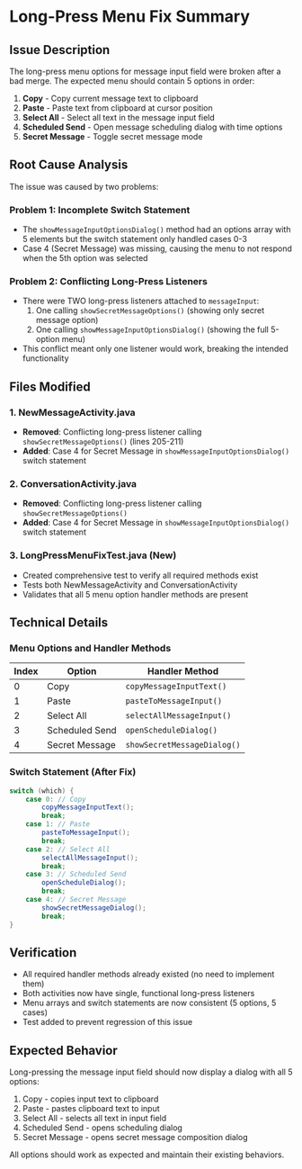 # Long-Press Menu Fix Summary

## Issue Description
The long-press menu options for message input field were broken after a bad merge. The expected menu should contain 5 options in order:
1. **Copy** - Copy current message text to clipboard
2. **Paste** - Paste text from clipboard at cursor position  
3. **Select All** - Select all text in the message input field
4. **Scheduled Send** - Open message scheduling dialog with time options
5. **Secret Message** - Toggle secret message mode

## Root Cause Analysis
The issue was caused by two problems:

### Problem 1: Incomplete Switch Statement
- The `showMessageInputOptionsDialog()` method had an options array with 5 elements but the switch statement only handled cases 0-3
- Case 4 (Secret Message) was missing, causing the menu to not respond when the 5th option was selected

### Problem 2: Conflicting Long-Press Listeners
- There were TWO long-press listeners attached to `messageInput`:
  1. One calling `showSecretMessageOptions()` (showing only secret message option)
  2. One calling `showMessageInputOptionsDialog()` (showing the full 5-option menu)
- This conflict meant only one listener would work, breaking the intended functionality

## Files Modified

### 1. NewMessageActivity.java
- **Removed**: Conflicting long-press listener calling `showSecretMessageOptions()` (lines 205-211)
- **Added**: Case 4 for Secret Message in `showMessageInputOptionsDialog()` switch statement

### 2. ConversationActivity.java  
- **Removed**: Conflicting long-press listener calling `showSecretMessageOptions()`
- **Added**: Case 4 for Secret Message in `showMessageInputOptionsDialog()` switch statement

### 3. LongPressMenuFixTest.java (New)
- Created comprehensive test to verify all required methods exist
- Tests both NewMessageActivity and ConversationActivity
- Validates that all 5 menu option handler methods are present

## Technical Details

### Menu Options and Handler Methods
| Index | Option | Handler Method |
|-------|--------|----------------|
| 0 | Copy | `copyMessageInputText()` |
| 1 | Paste | `pasteToMessageInput()` |
| 2 | Select All | `selectAllMessageInput()` |
| 3 | Scheduled Send | `openScheduleDialog()` |
| 4 | Secret Message | `showSecretMessageDialog()` |

### Switch Statement (After Fix)
```java
switch (which) {
    case 0: // Copy
        copyMessageInputText();
        break;
    case 1: // Paste
        pasteToMessageInput();
        break;
    case 2: // Select All
        selectAllMessageInput();
        break;
    case 3: // Scheduled Send
        openScheduleDialog();
        break;
    case 4: // Secret Message
        showSecretMessageDialog();
        break;
}
```

## Verification
- All required handler methods already existed (no need to implement them)
- Both activities now have single, functional long-press listeners
- Menu arrays and switch statements are now consistent (5 options, 5 cases)
- Test added to prevent regression of this issue

## Expected Behavior
Long-pressing the message input field should now display a dialog with all 5 options:
1. Copy - copies input text to clipboard
2. Paste - pastes clipboard text to input
3. Select All - selects all text in input field  
4. Scheduled Send - opens scheduling dialog
5. Secret Message - opens secret message composition dialog

All options should work as expected and maintain their existing behaviors.